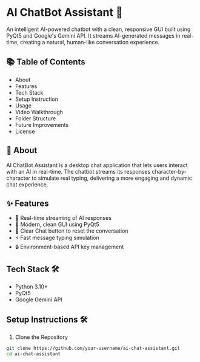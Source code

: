 # AI ChatBot Assistant 🤖

An intelligent AI-powered chatbot with a clean, responsive GUI built using PyQt5 and Google's Gemini API.
It streams AI-generated messages in real-time, creating a natural, human-like conversation experience.

## 📚 Table of Contents

- About
- Features
- Tech Stack
- Setup Instruction
- Usage
- Video Walkthrough
- Folder Structure
- Future Improvements
- License

## 📖 About

AI ChatBot Assistant is a desktop chat application that lets users interact with an AI in real-time.
The chatbot streams its responses character-by-character to simulate real typing, delivering a more engaging and dynamic chat experience.

## ✨ Features

- 📡 Real-time streaming of AI responses
- 🎨 Modern, clean GUI using PyQt5
- 🧹 Clear Chat button to reset the conversation
- ⚡ Fast message typing simulation
- 🔒 Environment-based API key management

## Tech Stack 🛠

- Python 3.10+
- PyQt5
- Google Gemini API

## Setup Instructions 🛠️

1. Clone the Repository
```bash
git clone https://github.com/your-username/ai-chat-assistant.git
cd ai-chat-assistant



